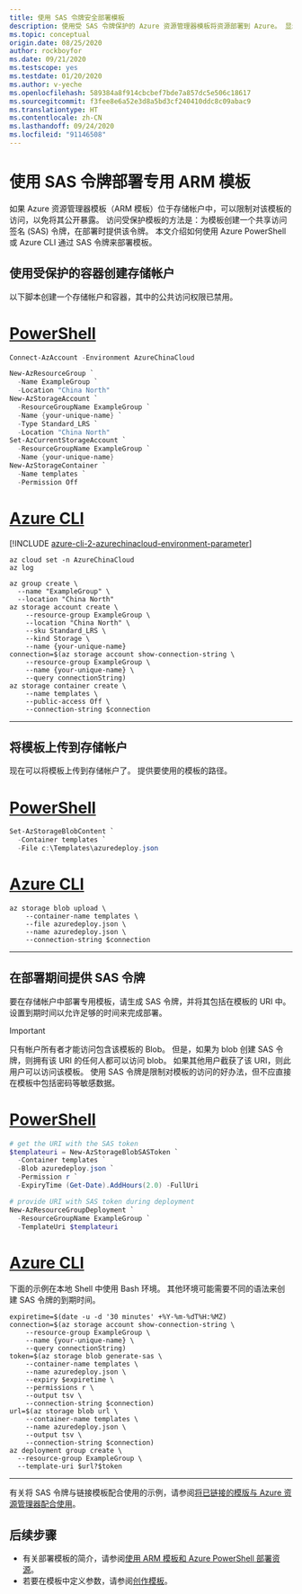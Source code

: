 ```yaml
---
title: 使用 SAS 令牌安全部署模板
description: 使用受 SAS 令牌保护的 Azure 资源管理器模板将资源部署到 Azure。 显示 Azure PowerShell 和 Azure CLI。
ms.topic: conceptual
origin.date: 08/25/2020
author: rockboyfor
ms.date: 09/21/2020
ms.testscope: yes
ms.testdate: 01/20/2020
ms.author: v-yeche
ms.openlocfilehash: 589384a8f914cbcbef7bde7a857dc5e506c18617
ms.sourcegitcommit: f3fee8e6a52e3d8a5bd3cf240410ddc8c09abac9
ms.translationtype: HT
ms.contentlocale: zh-CN
ms.lasthandoff: 09/24/2020
ms.locfileid: "91146508"
---
```

<!--Verify successfully-->
<!--Merge with two files which contain PowerShell and CLI seperated-->
# <a name="deploy-private-arm-template-with-sas-token"></a>使用 SAS 令牌部署专用 ARM 模板

如果 Azure 资源管理器模板（ARM 模板）位于存储帐户中，可以限制对该模板的访问，以免将其公开暴露。 访问受保护模板的方法是：为模板创建一个共享访问签名 (SAS) 令牌，在部署时提供该令牌。 本文介绍如何使用 Azure PowerShell 或 Azure CLI 通过 SAS 令牌来部署模板。

<!--Not Available on [template specs](template-specs.md)-->

## <a name="create-storage-account-with-secured-container"></a>使用受保护的容器创建存储帐户

以下脚本创建一个存储帐户和容器，其中的公共访问权限已禁用。

# <a name="powershell"></a>[PowerShell](#tab/azure-powershell)

```powershell
Connect-AzAccount -Environment AzureChinaCloud

New-AzResourceGroup `
  -Name ExampleGroup `
  -Location "China North"
New-AzStorageAccount `
  -ResourceGroupName ExampleGroup `
  -Name {your-unique-name} `
  -Type Standard_LRS `
  -Location "China North"
Set-AzCurrentStorageAccount `
  -ResourceGroupName ExampleGroup `
  -Name {your-unique-name}
New-AzStorageContainer `
  -Name templates `
  -Permission Off
```

# <a name="azure-cli"></a>[Azure CLI](#tab/azure-cli)

[!INCLUDE [azure-cli-2-azurechinacloud-environment-parameter](../../../includes/azure-cli-2-azurechinacloud-environment-parameter.md)]

```azurecli
az cloud set -n AzureChinaCloud
az log

az group create \
  --name "ExampleGroup" \
  --location "China North"
az storage account create \
    --resource-group ExampleGroup \
    --location "China North" \
    --sku Standard_LRS \
    --kind Storage \
    --name {your-unique-name}
connection=$(az storage account show-connection-string \
    --resource-group ExampleGroup \
    --name {your-unique-name} \
    --query connectionString)
az storage container create \
    --name templates \
    --public-access Off \
    --connection-string $connection
```

---

## <a name="upload-template-to-storage-account"></a>将模板上传到存储帐户

现在可以将模板上传到存储帐户了。 提供要使用的模板的路径。

# <a name="powershell"></a>[PowerShell](#tab/azure-powershell)

```powershell
Set-AzStorageBlobContent `
  -Container templates `
  -File c:\Templates\azuredeploy.json
```

# <a name="azure-cli"></a>[Azure CLI](#tab/azure-cli)

```azurecli
az storage blob upload \
    --container-name templates \
    --file azuredeploy.json \
    --name azuredeploy.json \
    --connection-string $connection
```

---

## <a name="provide-sas-token-during-deployment"></a>在部署期间提供 SAS 令牌

要在存储帐户中部署专用模板，请生成 SAS 令牌，并将其包括在模板的 URI 中。 设置到期时间以允许足够的时间来完成部署。

> [!IMPORTANT]
> 只有帐户所有者才能访问包含该模板的 Blob。 但是，如果为 blob 创建 SAS 令牌，则拥有该 URI 的任何人都可以访问 blob。 如果其他用户截获了该 URI，则此用户可以访问该模板。 使用 SAS 令牌是限制对模板的访问的好办法，但不应直接在模板中包括密码等敏感数据。
>

# <a name="powershell"></a>[PowerShell](#tab/azure-powershell)

```powershell
# get the URI with the SAS token
$templateuri = New-AzStorageBlobSASToken `
  -Container templates `
  -Blob azuredeploy.json `
  -Permission r `
  -ExpiryTime (Get-Date).AddHours(2.0) -FullUri

# provide URI with SAS token during deployment
New-AzResourceGroupDeployment `
  -ResourceGroupName ExampleGroup `
  -TemplateUri $templateuri
```

# <a name="azure-cli"></a>[Azure CLI](#tab/azure-cli)

下面的示例在本地 Shell 中使用 Bash 环境。 其他环境可能需要不同的语法来创建 SAS 令牌的到期时间。

```azurecli
expiretime=$(date -u -d '30 minutes' +%Y-%m-%dT%H:%MZ)
connection=$(az storage account show-connection-string \
    --resource-group ExampleGroup \
    --name {your-unique-name} \
    --query connectionString)
token=$(az storage blob generate-sas \
    --container-name templates \
    --name azuredeploy.json \
    --expiry $expiretime \
    --permissions r \
    --output tsv \
    --connection-string $connection)
url=$(az storage blob url \
    --container-name templates \
    --name azuredeploy.json \
    --output tsv \
    --connection-string $connection)
az deployment group create \
  --resource-group ExampleGroup \
  --template-uri $url?$token
```

---

有关将 SAS 令牌与链接模板配合使用的示例，请参阅[将已链接的模版与 Azure 资源管理器配合使用](linked-templates.md)。

## <a name="next-steps"></a>后续步骤
* 有关部署模板的简介，请参阅[使用 ARM 模板和 Azure PowerShell 部署资源](deploy-powershell.md)。
* 若要在模板中定义参数，请参阅[创作模板](template-syntax.md#parameters)。

<!-- Update_Description: update meta properties, wording update, update link -->